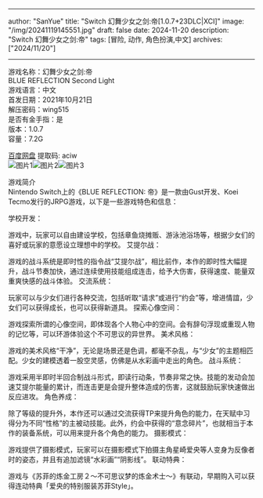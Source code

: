 
---
author: "SanYue"
title: "Switch 幻舞少女之剑:帝[1.0.7+23DLC|XCI]"
image: "/img/20241119145551.jpg"
draft: false
date: 2024-11-20
description: "Switch 幻舞少女之剑:帝"
tags: [冒险, 动作, 角色扮演,中文]
archives: ["2024/11/20"]

---

游戏名称：幻舞少女之剑:帝   
BLUE REFLECTION Second Light    
游戏语言：中文  
首发日期：2021年10月21日  
解压密码：wing515  
是否有金手指：是  
版本：1.0.7   
容量：7.2G

[百度网盘](https://pan.baidu.com/s/1ZDNYhiSvpIcfIIyOxKKayw) 提取码: aciw  
![图片1](/img/ea9a5d.jpg)![图片2](/img/ac4d51.jpg)![图片3](/img/c1bad7.jpg)  

游戏简介  
Nintendo Switch上的《BLUE REFLECTION: 帝》是一款由Gust开发、Koei Tecmo发行的JRPG游戏，以下是一些游戏特色和信息：

学校开发：

游戏中，玩家可以自由建设学校，包括章鱼烧摊贩、游泳池浴场等，根据少女们的喜好或玩家的意愿设立理想中的学校。
艾提尔战：

游戏的战斗系统是即时性的指令战“艾提尔战”，相比前作，本作的即时性大幅提升，战斗节奏加快，通过连续使用技能组成连击，给予大伤害，获得速度、能量双重爽快感的战斗体验。
交流系统：

玩家可以与少女们进行各种交流，包括听取“请求”或进行“约会”等，增进情誼，少女们可以获得成长，也可以获得新道具。
探索心像空间：

游戏探索所谓的心像空间，即体现各个人物心中的空间。会有辞句浮现或重现人物的记忆等，可以环游体验这个不可思议的异世界。
美术风格：

游戏的美术风格“干净”，无论是场景还是色调，都毫不杂乱，与“少女”的主题相匹配。少女的建模透着一股空灵感，仿佛是从水彩画中走出的角色。
战斗系统：

游戏采用半即时半回合制战斗形式，即读行动条，节奏非常之快。技能的发动会加速艾提尔能量的累计，而连击更是会提升整体造成的伤害，这就鼓励玩家快速做出反应进攻。
角色养成：

除了等级的提升外，本作还可以通过交流获得TP来提升角色的能力，在天赋中习得分为不同“性格”的主被动技能。此外，约会中获得的“意念碎片”，也就相当于本作的装备系统，可以用来提升各个角色的能力。
摄影模式：

游戏提供了摄影模式，玩家可以在摄影模式下拍摄主角星崎爱央等人变身为反像者时的姿态，并且有追加滤镜“水彩画”“阴影线”。
联动特典：

游戏与《苏菲的炼金工房２～不可思议梦的炼金术士～》有联动，早期购入可以获得连动特典「爱央的特别服装苏菲Style」。
